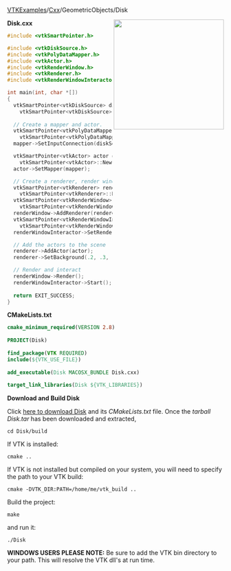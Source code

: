 [VTKExamples](/home/)/[Cxx](/Cxx)/GeometricObjects/Disk

<img align="right" src="https://github.com/lorensen/VTKExamples/blob/gh-pages/Testing/Baseline/GeometricObjects/TestDisk.png?raw=true" width="256" />

**Disk.cxx**
```c++
#include <vtkSmartPointer.h>

#include <vtkDiskSource.h>
#include <vtkPolyDataMapper.h>
#include <vtkActor.h>
#include <vtkRenderWindow.h>
#include <vtkRenderer.h>
#include <vtkRenderWindowInteractor.h>

int main(int, char *[])
{
  vtkSmartPointer<vtkDiskSource> diskSource = 
    vtkSmartPointer<vtkDiskSource>::New();
  
  // Create a mapper and actor.
  vtkSmartPointer<vtkPolyDataMapper> mapper = 
    vtkSmartPointer<vtkPolyDataMapper>::New();
  mapper->SetInputConnection(diskSource->GetOutputPort());

  vtkSmartPointer<vtkActor> actor = 
    vtkSmartPointer<vtkActor>::New();
  actor->SetMapper(mapper);

  // Create a renderer, render window, and interactor
  vtkSmartPointer<vtkRenderer> renderer = 
    vtkSmartPointer<vtkRenderer>::New();
  vtkSmartPointer<vtkRenderWindow> renderWindow = 
    vtkSmartPointer<vtkRenderWindow>::New();
  renderWindow->AddRenderer(renderer);
  vtkSmartPointer<vtkRenderWindowInteractor> renderWindowInteractor = 
    vtkSmartPointer<vtkRenderWindowInteractor>::New();
  renderWindowInteractor->SetRenderWindow(renderWindow);

  // Add the actors to the scene
  renderer->AddActor(actor);
  renderer->SetBackground(.2, .3, .4);

  // Render and interact
  renderWindow->Render();
  renderWindowInteractor->Start();
  
  return EXIT_SUCCESS;
}
```
**CMakeLists.txt**
```cmake
cmake_minimum_required(VERSION 2.8)
 
PROJECT(Disk)
 
find_package(VTK REQUIRED)
include(${VTK_USE_FILE})
 
add_executable(Disk MACOSX_BUNDLE Disk.cxx)
 
target_link_libraries(Disk ${VTK_LIBRARIES})
```

**Download and Build Disk**

Click [here to download Disk](https://github.com/lorensen/VTKWikiExamplesTarballs/raw/master/Disk.tar) and its *CMakeLists.txt* file.
Once the *tarball Disk.tar* has been downloaded and extracted,
```
cd Disk/build 
```
If VTK is installed:
```
cmake ..
```
If VTK is not installed but compiled on your system, you will need to specify the path to your VTK build:
```
cmake -DVTK_DIR:PATH=/home/me/vtk_build ..
```
Build the project:
```
make
```
and run it:
```
./Disk
```
**WINDOWS USERS PLEASE NOTE:** Be sure to add the VTK bin directory to your path. This will resolve the VTK dll's at run time.

